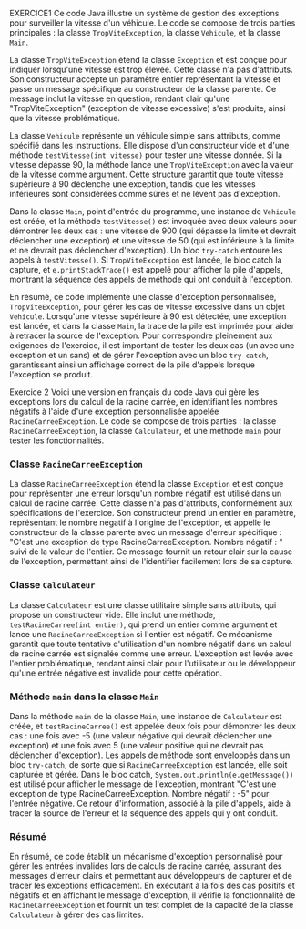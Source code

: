 EXERCICE1
Ce code Java illustre un système de gestion des exceptions pour surveiller la vitesse d'un véhicule. Le code se compose de trois parties principales : la classe `TropViteException`, la classe `Vehicule`, et la classe `Main`.

La classe `TropViteException` étend la classe `Exception` et est conçue pour indiquer lorsqu'une vitesse est trop élevée. Cette classe n'a pas d'attributs. Son constructeur accepte un paramètre entier représentant la vitesse et passe un message spécifique au constructeur de la classe parente. Ce message inclut la vitesse en question, rendant clair qu'une "TropViteException" (exception de vitesse excessive) s'est produite, ainsi que la vitesse problématique.

La classe `Vehicule` représente un véhicule simple sans attributs, comme spécifié dans les instructions. Elle dispose d'un constructeur vide et d'une méthode `testVitesse(int vitesse)` pour tester une vitesse donnée. Si la vitesse dépasse 90, la méthode lance une `TropViteException` avec la valeur de la vitesse comme argument. Cette structure garantit que toute vitesse supérieure à 90 déclenche une exception, tandis que les vitesses inférieures sont considérées comme sûres et ne lèvent pas d'exception.

Dans la classe `Main`, point d'entrée du programme, une instance de `Vehicule` est créée, et la méthode `testVitesse()` est invoquée avec deux valeurs pour démontrer les deux cas : une vitesse de 900 (qui dépasse la limite et devrait déclencher une exception) et une vitesse de 50 (qui est inférieure à la limite et ne devrait pas déclencher d'exception). Un bloc `try-catch` entoure les appels à `testVitesse()`. Si `TropViteException` est lancée, le bloc catch la capture, et `e.printStackTrace()` est appelé pour afficher la pile d'appels, montrant la séquence des appels de méthode qui ont conduit à l'exception.

En résumé, ce code implémente une classe d'exception personnalisée, `TropViteException`, pour gérer les cas de vitesse excessive dans un objet `Vehicule`. Lorsqu'une vitesse supérieure à 90 est détectée, une exception est lancée, et dans la classe `Main`, la trace de la pile est imprimée pour aider à retracer la source de l'exception. Pour correspondre pleinement aux exigences de l'exercice, il est important de tester les deux cas (un avec une exception et un sans) et de gérer l'exception avec un bloc `try-catch`, garantissant ainsi un affichage correct de la pile d'appels lorsque l'exception se produit.

Exercice 2 
Voici une version en français du code Java qui gère les exceptions lors du calcul de la racine carrée, en identifiant les nombres négatifs à l'aide d'une exception personnalisée appelée `RacineCarreeException`. Le code se compose de trois parties : la classe `RacineCarreeException`, la classe `Calculateur`, et une méthode `main` pour tester les fonctionnalités.

### Classe `RacineCarreeException`

La classe `RacineCarreeException` étend la classe `Exception` et est conçue pour représenter une erreur lorsqu'un nombre négatif est utilisé dans un calcul de racine carrée. Cette classe n'a pas d'attributs, conformément aux spécifications de l'exercice. Son constructeur prend un entier en paramètre, représentant le nombre négatif à l'origine de l'exception, et appelle le constructeur de la classe parente avec un message d'erreur spécifique : "C'est une exception de type RacineCarreeException. Nombre négatif : " suivi de la valeur de l'entier. Ce message fournit un retour clair sur la cause de l'exception, permettant ainsi de l'identifier facilement lors de sa capture.

### Classe `Calculateur`

La classe `Calculateur` est une classe utilitaire simple sans attributs, qui propose un constructeur vide. Elle inclut une méthode, `testRacineCarree(int entier)`, qui prend un entier comme argument et lance une `RacineCarreeException` si l'entier est négatif. Ce mécanisme garantit que toute tentative d'utilisation d'un nombre négatif dans un calcul de racine carrée est signalée comme une erreur. L'exception est levée avec l'entier problématique, rendant ainsi clair pour l'utilisateur ou le développeur qu'une entrée négative est invalide pour cette opération.

### Méthode `main` dans la classe `Main`

Dans la méthode `main` de la classe `Main`, une instance de `Calculateur` est créée, et `testRacineCarree()` est appelée deux fois pour démontrer les deux cas : une fois avec -5 (une valeur négative qui devrait déclencher une exception) et une fois avec 5 (une valeur positive qui ne devrait pas déclencher d'exception). Les appels de méthode sont enveloppés dans un bloc `try-catch`, de sorte que si `RacineCarreeException` est lancée, elle soit capturée et gérée. Dans le bloc catch, `System.out.println(e.getMessage())` est utilisé pour afficher le message de l'exception, montrant "C'est une exception de type RacineCarreeException. Nombre négatif : -5" pour l'entrée négative. Ce retour d'information, associé à la pile d'appels, aide à tracer la source de l'erreur et la séquence des appels qui y ont conduit.

### Résumé

En résumé, ce code établit un mécanisme d'exception personnalisé pour gérer les entrées invalides lors de calculs de racine carrée, assurant des messages d'erreur clairs et permettant aux développeurs de capturer et de tracer les exceptions efficacement. En exécutant à la fois des cas positifs et négatifs et en affichant le message d'exception, il vérifie la fonctionnalité de `RacineCarreeException` et fournit un test complet de la capacité de la classe `Calculateur` à gérer des cas limites.
